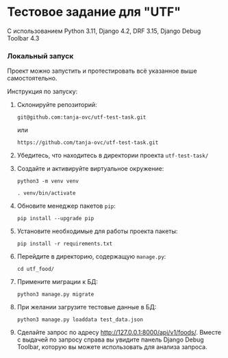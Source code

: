 # Тестовое задание для "UTF"

С использованием Python 3.11, Django 4.2, DRF 3.15, Django Debug Toolbar 4.3

### Локальный запуск

Проект можно запустить и протестировать всё указанное выше самостоятельно.

Инструкция по запуску:

1. Склонируйте репозиторий:
   ```
   git@github.com:tanja-ovc/utf-test-task.git
   ```
   или
   ```
   https://github.com/tanja-ovc/utf-test-task.git
   ```
   
2. Убедитесь, что находитесь в директории проекта ```utf-test-task/```

3. Создайте и активируйте виртуальное окружение:
   ```
   python3 -m venv venv
   ```
   ```
   . venv/bin/activate
   ```
   
4. Обновите менеджер пакетов ```pip```:
   ```
   pip install --upgrade pip
   ```
   
5. Установите необходимые для работы проекта пакеты:
   ```
   pip install -r requirements.txt
   ```
   
6. Перейдите в директорию, содержащую ```manage.py```:
   ```
   cd utf_food/
   ```
   
7. Примените миграции к БД:
   ```
   python3 manage.py migrate
   ```
   
8. При желании загрузите тестовые данные в БД:
   ```
   python3 manage.py loaddata test_data.json
   ```

9. Сделайте запрос по адресу http://127.0.0.1:8000/api/v1/foods/. Вместе с выдачей по запросу справа вы увидите панель Django Debug Toolbar, которую вы можете использовать для анализа запроса.